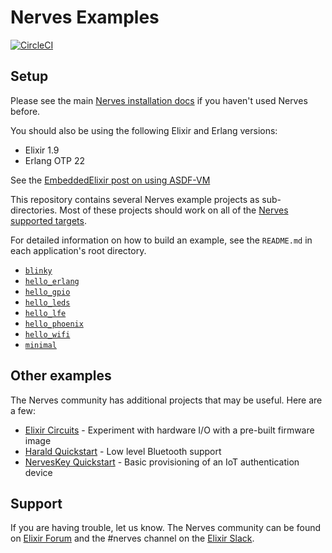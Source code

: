 # Nerves Examples

[![CircleCI](https://circleci.com/gh/nerves-project/nerves_examples.svg?style=svg)](https://circleci.com/gh/nerves-project/nerves_examples)

## Setup

Please see the main [Nerves installation
docs](https://hexdocs.pm/nerves/installation.html) if you haven't used Nerves
before.

You should also be using the following Elixir and Erlang versions:

* Elixir 1.9
* Erlang OTP 22

See the [EmbeddedElixir post on using
ASDF-VM](https://embedded-elixir.com/post/2017-05-23-using-asdf-vm/)

This repository contains several Nerves example projects as sub-directories.
Most of these projects should work on all of the [Nerves supported
targets](https://hexdocs.pm/nerves/targets.html).

For detailed information on how to build an example, see the `README.md` in each
application's root directory.

* [`blinky`](https://github.com/nerves-project/nerves-examples/blob/master/blinky/README.md)
* [`hello_erlang`](https://github.com/nerves-project/nerves-examples/blob/master/hello_erlang/README.md)
* [`hello_gpio`](https://github.com/nerves-project/nerves-examples/blob/master/hello_gpio/README.md)
* [`hello_leds`](https://github.com/nerves-project/nerves-examples/blob/master/hello_leds/README.md)
* [`hello_lfe`](https://github.com/nerves-project/nerves-examples/blob/master/hello_lfe/README.md)
* [`hello_phoenix`](https://github.com/nerves-project/nerves-examples/blob/master/hello_phoenix/README.md)
* [`hello_wifi`](https://github.com/nerves-project/nerves-examples/blob/master/hello_wifi/README.md)
* [`minimal`](https://github.com/nerves-project/nerves-examples/blob/master/minimal/README.md)

## Other examples

The Nerves community has additional projects that may be useful. Here are a few:

* [Elixir Circuits](https://github.com/elixir-circuits/circuits_quickstart) -
  Experiment with hardware I/O with a pre-built firmware image
* [Harald Quickstart](https://github.com/verypossible/harald_quickstart) - Low
  level Bluetooth support
* [NervesKey Quickstart](https://github.com/nerves-hub/nerves_key_quickstart) -
  Basic provisioning of an IoT authentication device

## Support

If you are having trouble, let us know. The Nerves community can be found on
[Elixir Forum](https://elixirforum.com/c/nerves-forum) and the #nerves channel
on the [Elixir Slack](https://elixir-slackin.herokuapp.com/).
